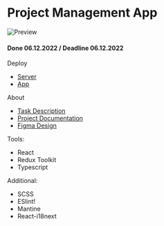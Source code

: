 # Project Management App

![Preview](https://user-images.githubusercontent.com/26232484/209233112-0040e798-07d1-40db-8273-75cdb06ed28c.png)

#### Done 06.12.2022 / Deadline 06.12.2022

Deploy
* [Server](https://final-task-backend-production-3625.up.railway.app/api-docs/#/)
* [App](https://mrdoker1.github.io/project-management-app/)

About
* [Task Description](https://github.com/rolling-scopes-school/tasks/blob/master/tasks/react/project-management-system-EN.md)
* [Project Documentation](https://goofy-secure-b26.notion.site/React-PM-App-50f7bf06748a4bf5a99317ef066027fe)
* [Figma Design](https://www.figma.com/community/file/1182421505296451718)

Tools:

* React
* Redux Toolkit
* Typescript

Additional:
* SCSS
* ESlint!
* Mantine
* React-i18next
